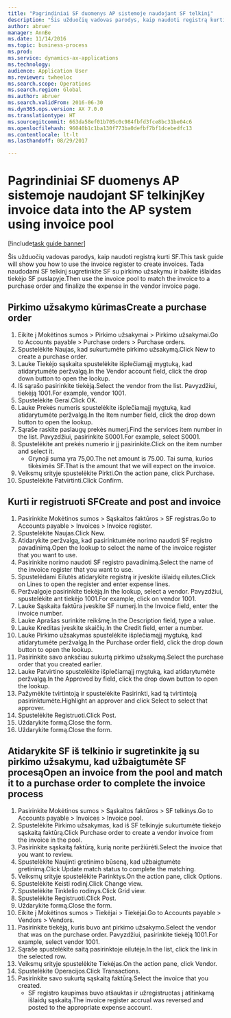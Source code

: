 ```yaml
--- 
title: "Pagrindiniai SF duomenys AP sistemoje naudojant SF telkinį"
description: "Šis užduočių vadovas parodys, kaip naudoti registrą kurti SF."
author: abruer
manager: AnnBe
ms.date: 11/14/2016
ms.topic: business-process
ms.prod: 
ms.service: dynamics-ax-applications
ms.technology: 
audience: Application User
ms.reviewer: twheeloc
ms.search.scope: Operations
ms.search.region: Global
ms.author: abruer
ms.search.validFrom: 2016-06-30
ms.dyn365.ops.version: AX 7.0.0
ms.translationtype: HT
ms.sourcegitcommit: 663da58ef01b705c0c984fbfd3fce8bc31be04c6
ms.openlocfilehash: 96040b1c1ba130f773ba0defbf7bf1dcebedfc13
ms.contentlocale: lt-lt
ms.lasthandoff: 08/29/2017

---
```

# <a name="key-invoice-data-into-the-ap-system-using-invoice-pool"></a><span data-ttu-id="89e1a-103">Pagrindiniai SF duomenys AP sistemoje naudojant SF telkinį</span><span class="sxs-lookup"><span data-stu-id="89e1a-103">Key invoice data into the AP system using invoice pool</span></span>

[!include[task guide banner](../../includes/task-guide-banner.md)]

<span data-ttu-id="89e1a-104">Šis užduočių vadovas parodys, kaip naudoti registrą kurti SF.</span><span class="sxs-lookup"><span data-stu-id="89e1a-104">This task guide will show you how to use the invoice register to create invoices.</span></span>  <span data-ttu-id="89e1a-105">Tada naudodami SF telkinį sugretinkite SF su pirkimo užsakymu ir baikite išlaidas tiekėjo SF puslapyje.</span><span class="sxs-lookup"><span data-stu-id="89e1a-105">Then use the invoice pool to match the invoice to a purchase order and finalize the expense in the vendor invoice page.</span></span>


## <a name="create-a-purchase-order"></a><span data-ttu-id="89e1a-106">Pirkimo užsakymo kūrimas</span><span class="sxs-lookup"><span data-stu-id="89e1a-106">Create a purchase order</span></span>
1. <span data-ttu-id="89e1a-107">Eikite į Mokėtinos sumos > Pirkimo užsakymai > Pirkimo užsakymai.</span><span class="sxs-lookup"><span data-stu-id="89e1a-107">Go to Accounts payable > Purchase orders > Purchase orders.</span></span>
2. <span data-ttu-id="89e1a-108">Spustelėkite Naujas, kad sukurtumėte pirkimo užsakymą.</span><span class="sxs-lookup"><span data-stu-id="89e1a-108">Click New to create a purchase order.</span></span>
3. <span data-ttu-id="89e1a-109">Lauke Tiekėjo sąskaita spustelėkite išplečiamąjį mygtuką, kad atidarytumėte peržvalgą.</span><span class="sxs-lookup"><span data-stu-id="89e1a-109">In the Vendor account field, click the drop down button to open the lookup.</span></span>
4. <span data-ttu-id="89e1a-110">Iš sąrašo pasirinkite tiekėją.</span><span class="sxs-lookup"><span data-stu-id="89e1a-110">Select the vendor from the list.</span></span> <span data-ttu-id="89e1a-111">Pavyzdžiui, tiekėją 1001.</span><span class="sxs-lookup"><span data-stu-id="89e1a-111">For example, vendor 1001.</span></span>
5. <span data-ttu-id="89e1a-112">Spustelėkite Gerai.</span><span class="sxs-lookup"><span data-stu-id="89e1a-112">Click OK.</span></span>
6. <span data-ttu-id="89e1a-113">Lauke Prekės numeris spustelėkite išplečiamąjį mygtuką, kad atidarytumėte peržvalgą.</span><span class="sxs-lookup"><span data-stu-id="89e1a-113">In the Item number field, click the drop down button to open the lookup.</span></span>
7. <span data-ttu-id="89e1a-114">Sąraše raskite paslaugų prekės numerį.</span><span class="sxs-lookup"><span data-stu-id="89e1a-114">Find the services item number in the list.</span></span> <span data-ttu-id="89e1a-115">Pavyzdžiui, pasirinkite S0001.</span><span class="sxs-lookup"><span data-stu-id="89e1a-115">For example, select S0001.</span></span>
8. <span data-ttu-id="89e1a-116">Spustelėkite ant prekės numerio ir jį pasirinkite.</span><span class="sxs-lookup"><span data-stu-id="89e1a-116">Click on the item number and select it.</span></span>
    * <span data-ttu-id="89e1a-117">Grynoji suma yra 75,00.</span><span class="sxs-lookup"><span data-stu-id="89e1a-117">The net amount is 75.00.</span></span>  <span data-ttu-id="89e1a-118">Tai suma, kurios tikėsimės SF.</span><span class="sxs-lookup"><span data-stu-id="89e1a-118">That is the amount that we will expect on the invoice.</span></span>  
9. <span data-ttu-id="89e1a-119">Veiksmų srityje spustelėkite Pirkti.</span><span class="sxs-lookup"><span data-stu-id="89e1a-119">On the action pane, click Purchase.</span></span>
10. <span data-ttu-id="89e1a-120">Spustelėkite Patvirtinti.</span><span class="sxs-lookup"><span data-stu-id="89e1a-120">Click Confirm.</span></span>

## <a name="create-and-post-and-invoice"></a><span data-ttu-id="89e1a-121">Kurti ir registruoti SF</span><span class="sxs-lookup"><span data-stu-id="89e1a-121">Create and post and invoice</span></span>
1. <span data-ttu-id="89e1a-122">Pasirinkite Mokėtinos sumos > Sąskaitos faktūros > SF registras.</span><span class="sxs-lookup"><span data-stu-id="89e1a-122">Go to Accounts payable > Invoices > Invoice register.</span></span>
2. <span data-ttu-id="89e1a-123">Spustelėkite Naujas.</span><span class="sxs-lookup"><span data-stu-id="89e1a-123">Click New.</span></span>
3. <span data-ttu-id="89e1a-124">Atidarykite peržvalgą, kad pasirinktumėte norimo naudoti SF registro pavadinimą.</span><span class="sxs-lookup"><span data-stu-id="89e1a-124">Open the lookup to select the name of the invoice register that you want to use.</span></span>
4. <span data-ttu-id="89e1a-125">Pasirinkite norimo naudoti SF registro pavadinimą.</span><span class="sxs-lookup"><span data-stu-id="89e1a-125">Select the name of the invoice register that you want to use.</span></span>
5. <span data-ttu-id="89e1a-126">Spustelėdami Eilutės atidarykite registrą ir įveskite išlaidų eilutes.</span><span class="sxs-lookup"><span data-stu-id="89e1a-126">Click on Lines to open the register and enter expense lines.</span></span>
6. <span data-ttu-id="89e1a-127">Peržvalgoje pasirinkite tiekėją.</span><span class="sxs-lookup"><span data-stu-id="89e1a-127">In the lookup, select a vendor.</span></span> <span data-ttu-id="89e1a-128">Pavyzdžiui, spustelėkite ant tiekėjo 1001.</span><span class="sxs-lookup"><span data-stu-id="89e1a-128">For example, click on vendor 1001.</span></span>
7. <span data-ttu-id="89e1a-129">Lauke Sąskaita faktūra įveskite SF numerį.</span><span class="sxs-lookup"><span data-stu-id="89e1a-129">In the Invoice field, enter the invoice number.</span></span>
8. <span data-ttu-id="89e1a-130">Lauke Aprašas surinkite reikšmę.</span><span class="sxs-lookup"><span data-stu-id="89e1a-130">In the Description field, type a value.</span></span>
9. <span data-ttu-id="89e1a-131">Lauke Kreditas įveskite skaičių.</span><span class="sxs-lookup"><span data-stu-id="89e1a-131">In the Credit field, enter a number.</span></span>
10. <span data-ttu-id="89e1a-132">Lauke Pirkimo užsakymas spustelėkite išplečiamąjį mygtuką, kad atidarytumėte peržvalgą.</span><span class="sxs-lookup"><span data-stu-id="89e1a-132">In the Purchase order field, click the drop down button to open the lookup.</span></span>
11. <span data-ttu-id="89e1a-133">Pasirinkite savo anksčiau sukurtą pirkimo užsakymą.</span><span class="sxs-lookup"><span data-stu-id="89e1a-133">Select the purchase order that you created earlier.</span></span>
12. <span data-ttu-id="89e1a-134">Lauke Patvirtino spustelėkite išplečiamąjį mygtuką, kad atidarytumėte peržvalgą.</span><span class="sxs-lookup"><span data-stu-id="89e1a-134">In the Approved by field, click the drop down button to open the lookup.</span></span>
13. <span data-ttu-id="89e1a-135">Pažymėkite tvirtintoją ir spustelėkite Pasirinkti, kad tą tvirtintoją pasirinktumėte.</span><span class="sxs-lookup"><span data-stu-id="89e1a-135">Highlight an approver and click Select to select that approver.</span></span>
14. <span data-ttu-id="89e1a-136">Spustelėkite Registruoti.</span><span class="sxs-lookup"><span data-stu-id="89e1a-136">Click Post.</span></span>
15. <span data-ttu-id="89e1a-137">Uždarykite formą.</span><span class="sxs-lookup"><span data-stu-id="89e1a-137">Close the form.</span></span>
16. <span data-ttu-id="89e1a-138">Uždarykite formą.</span><span class="sxs-lookup"><span data-stu-id="89e1a-138">Close the form.</span></span>

## <a name="open-an-invoice-from-the-pool-and-match-it-to-a-purchase-order-to-complete-the-invoice-process"></a><span data-ttu-id="89e1a-139">Atidarykite SF iš telkinio ir sugretinkite ją su pirkimo užsakymu, kad užbaigtumėte SF procesą</span><span class="sxs-lookup"><span data-stu-id="89e1a-139">Open an invoice from the pool and match it to a purchase order to complete the invoice process</span></span>
1. <span data-ttu-id="89e1a-140">Pasirinkite Mokėtinos sumos > Sąskaitos faktūros > SF telkinys.</span><span class="sxs-lookup"><span data-stu-id="89e1a-140">Go to Accounts payable > Invoices > Invoice pool.</span></span>
2. <span data-ttu-id="89e1a-141">Spustelėkite Pirkimo užsakymas, kad iš SF telkinyje sukurtumėte tiekėjo sąskaitą faktūrą.</span><span class="sxs-lookup"><span data-stu-id="89e1a-141">Click Purchase order to create a vendor invoice from the invoice in the pool.</span></span>
3. <span data-ttu-id="89e1a-142">Pasirinkite sąskaitą faktūrą, kurią norite peržiūrėti.</span><span class="sxs-lookup"><span data-stu-id="89e1a-142">Select the invoice that you want to review.</span></span>
4. <span data-ttu-id="89e1a-143">Spustelėkite Naujinti gretinimo būseną, kad užbaigtumėte gretinimą.</span><span class="sxs-lookup"><span data-stu-id="89e1a-143">Click Update match status to complete the matching.</span></span>
5. <span data-ttu-id="89e1a-144">Veiksmų srityje spustelėkite Parinktys.</span><span class="sxs-lookup"><span data-stu-id="89e1a-144">On the action pane, click Options.</span></span>
6. <span data-ttu-id="89e1a-145">Spustelėkite Keisti rodinį.</span><span class="sxs-lookup"><span data-stu-id="89e1a-145">Click Change view.</span></span>
7. <span data-ttu-id="89e1a-146">Spustelėkite Tinklelio rodinys.</span><span class="sxs-lookup"><span data-stu-id="89e1a-146">Click Grid view.</span></span>
8. <span data-ttu-id="89e1a-147">Spustelėkite Registruoti.</span><span class="sxs-lookup"><span data-stu-id="89e1a-147">Click Post.</span></span>
9. <span data-ttu-id="89e1a-148">Uždarykite formą.</span><span class="sxs-lookup"><span data-stu-id="89e1a-148">Close the form.</span></span>
10. <span data-ttu-id="89e1a-149">Eikite į Mokėtinos sumos > Tiekėjai > Tiekėjai.</span><span class="sxs-lookup"><span data-stu-id="89e1a-149">Go to Accounts payable > Vendors > Vendors.</span></span>
11. <span data-ttu-id="89e1a-150">Pasirinkite tiekėją, kuris buvo ant pirkimo užsakymo.</span><span class="sxs-lookup"><span data-stu-id="89e1a-150">Select the vendor that was on the purchase order.</span></span> <span data-ttu-id="89e1a-151">Pavyzdžiui, pasirinkite tiekėją 1001.</span><span class="sxs-lookup"><span data-stu-id="89e1a-151">For example, select vendor 1001.</span></span>
12. <span data-ttu-id="89e1a-152">Sąraše spustelėkite saitą pasirinktoje eilutėje.</span><span class="sxs-lookup"><span data-stu-id="89e1a-152">In the list, click the link in the selected row.</span></span>
13. <span data-ttu-id="89e1a-153">Veiksmų srityje spustelėkite Tiekėjas.</span><span class="sxs-lookup"><span data-stu-id="89e1a-153">On the action pane, click Vendor.</span></span>
14. <span data-ttu-id="89e1a-154">Spustelėkite Operacijos.</span><span class="sxs-lookup"><span data-stu-id="89e1a-154">Click Transactions.</span></span>
15. <span data-ttu-id="89e1a-155">Pasirinkite savo sukurtą sąskaitą faktūrą.</span><span class="sxs-lookup"><span data-stu-id="89e1a-155">Select the invoice that you created.</span></span>
    * <span data-ttu-id="89e1a-156">SF registro kaupimas buvo atšauktas ir užregistruotas į atitinkamą išlaidų sąskaitą.</span><span class="sxs-lookup"><span data-stu-id="89e1a-156">The invoice register accrual was reversed and posted to the appropriate expense account.</span></span>  


